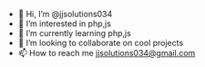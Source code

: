 - 👋 Hi, I’m @jjsolutions034
- 👀 I’m interested in php,js
- 🌱 I’m currently learning php,js
- 💞️ I’m looking to collaborate on cool projects
- 📫 How to reach me jjsolutions034@gmail.com

